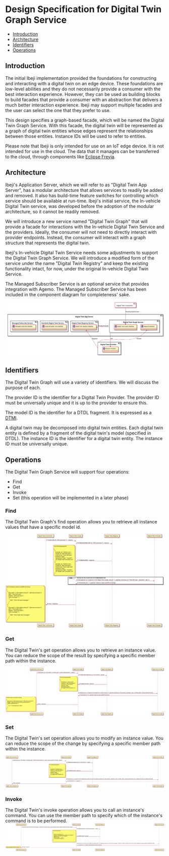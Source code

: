 # Design Specification for Digital Twin Graph Service

- [Introduction](#introduction)
- [Architecture](#architecture)
- [Identifiers](#identifiers)
- [Operations](#operations)

## <a name="introduction">Introduction</a>

The initial Ibeji implementation provided the foundations for constructing and interacting with a digital twin on an edge device. These foundations are low-level abilities
and they do not necessarily provide a consumer with the best interaction experience. However, they can be used as building blocks to build facades that
provide a consumer with an abstraction that delivers a much better interaction experience. Ibeji may support multiple facades and the user can select the one
that they prefer to use.

This design specifies a graph-based facade, which will be named the Digital Twin Graph Service. With this facade, the digital twin will be represented as a
graph of digital twin entities whose edges represent the relationships between those entities.  Instance IDs will be used to refer to entities.

Please note that Ibeji is only intended for use on an IoT edge device. It is not intended for use in the cloud. The data that it manages can be
transferred to the cloud, through components like [Eclipse Freyja](https://github.com/eclipse-ibeji/freyja).

## <a name="architecture">Architecture</a>

Ibeji's Application Server, which we will refer to as "Digital Twin App Server", has a modular architecture that allows services to readily be added and removed.
It also has build-time feature switches for controlling which service should be available at run-time. Ibeji's initial service, the In-vehicle Digital Twin
service, was developed before the adoption of the modular architecture, so it cannot be readily removed.

We will introduce a new service named "Digital Twin Graph" that will provide a facade for interactions with the In-vehicle Digital Twin Service and the
providers. Ideally, the consumer will not need to directly interact with provider endpoints. Instead, the consumer will interact with a graph structure that
represents the digital twin.

Ibeji's In-vehicle Digital Twin Service needs some adjustments to support the Digital Twin Graph Service. We will introduce a modified form of the service under the name "Digital Twin Registry" and keep the existing functionality intact, for now, under the original In-vehicle Digital Twin Service.

The Managed Subscriber Service is an optional service that provides integration with Agemo. The Managed Subscriber Service has been included in the component diagram for completeness' sake.

![Component Diagram](diagrams/digital_twin_graph_component.svg)

## <a name="identifiers">Identifiers</a>

The Digital Twin Graph will use a variety of identifiers. We will discuss the purpose of each.

The provider ID is the identifier for a Digital Twin Provider. The provider ID must be universally unique and it is up to the provider to ensure this.

The model ID is the identifier for a DTDL fragment. It is expressed as a [DTMI](https://github.com/Azure/opendigitaltwins-dtdl/blob/master/DTDL/v3/DTDL.v3.md#digital-twin-model-identifier).

A digital twin may be decomposed into digital twin entities. Each digital twin entity is defined by a fragment of the digital twin's model (specified in DTDL). The instance ID is the identifier for a digital twin entity. The instance ID must be universally unique.

## <a name="operations">Operations</a>

The Digital Twin Graph Service will support four operations:

- Find
- Get
- Invoke
- Set (this operation will be implemented in a later phase)

### Find

The Digital Twin Graph's find operation allows you to retrieve all instance values that have a specific model id.

![Find Sequence Diagram Diagram](diagrams/find_sequence.svg)

### Get

The Digital Twin's get operation allows you to retrieve an instance value. You can reduce the scope of the result by specifying a specific member path within the instance.

![Get Sequence Diagram](diagrams/get_sequence.svg)

### Set

The Digital Twin's set operation allows you to modify an instance value. You can reduce the scope of the change by specifying a specific member path within the instance.

![Get Sequence Diagram](diagrams/set_sequence.svg)

### Invoke

The Digital Twin's invoke operation allows you to call an instance's command. You can use the member path to specify which of the instance's command is to be performed.
![Invoke Sequence Diagram](diagrams/invoke_sequence.svg)
